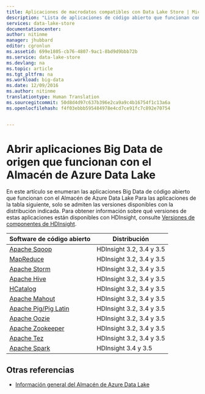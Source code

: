 ```yaml
---
title: Aplicaciones de macrodatos compatibles con Data Lake Store | Microsoft Docs
description: "Lista de aplicaciones de código abierto que funcionan con el Almacén de Azure Data Lake"
services: data-lake-store
documentationcenter: 
author: nitinme
manager: jhubbard
editor: cgronlun
ms.assetid: 699e1805-cb76-4807-9ac1-8bd9d9bbb72b
ms.service: data-lake-store
ms.devlang: na
ms.topic: article
ms.tgt_pltfrm: na
ms.workload: big-data
ms.date: 12/09/2016
ms.author: nitinme
translationtype: Human Translation
ms.sourcegitcommit: 50d8d4d97c637b396e2ca9a9c4b16754f1c13a6a
ms.openlocfilehash: f4f03ebbb595484978e4cd7ce91fc7c892e70754


---
```

# <a name="open-source-big-data-applications-that-work-with-azure-data-lake-store"></a>Abrir aplicaciones Big Data de origen que funcionan con el Almacén de Azure Data Lake
En este artículo se enumeran las aplicaciones Big Data de código abierto que funcionan con el Almacén de Azure Data Lake Para las aplicaciones de la tabla siguiente, solo se admiten las versiones disponibles con la distribución indicada. Para obtener información sobre qué versiones de estas aplicaciones están disponibles con HDInsight, consulte [Versiones de componentes de HDInsight](../hdinsight/hdinsight-component-versioning.md).

| Software de código abierto | Distribución |
| --- | --- |
| [Apache Sqoop](http://sqoop.apache.org/) |HDInsight 3.2, 3.4 y 3.5 |
| [MapReduce](http://hadoop.apache.org/docs/r1.0.4/mapred_tutorial.html) |HDInsight 3.2, 3.4 y 3.5 |
| [Apache Storm](https://storm.apache.org/) |HDInsight 3.2, 3.4 y 3.5 |
| [Apache Hive](http://hive.apache.org/) |HDInsight 3.2, 3.4 y 3.5 |
| [HCatalog](https://cwiki.apache.org/confluence/display/Hive/HCatalog) |HDInsight 3.2, 3.4 y 3.5 |
| [Apache Mahout](http://mahout.apache.org/) |HDInsight 3.2, 3.4 y 3.5 |
| [Apache Pig/Pig Latin](http://pig.apache.org/) |HDInsight 3.2, 3.4 y 3.5 |
| [Apache Oozie](http://oozie.apache.org/) |HDInsight 3.2, 3.4 y 3.5 |
| [Apache Zookeeper](http://zookeeper.apache.org/) |HDInsight 3.2, 3.4 y 3.5 |
| [Apache Tez](http://tez.apache.org/) |HDInsight 3.2, 3.4 y 3.5 |
| [Apache Spark](http://spark.apache.org/) |HDInsight 3.4 y 3.5 |

## <a name="see-also"></a>Otras referencias
* [Información general del Almacén de Azure Data Lake](data-lake-store-overview.md)




<!--HONumber=Dec16_HO2-->


